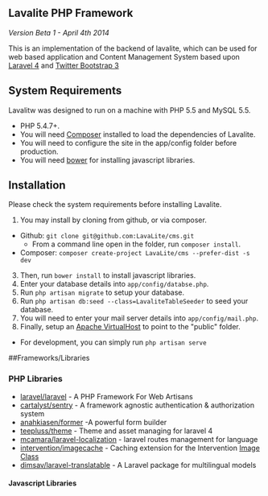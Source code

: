 ## Lavalite PHP Framework
*Version Beta 1 - April 4th 2014*

This is an implementation of the backend of lavalite, which can be used for web based application and Content Management System based upon [Laravel 4](http://laravel.com/) and [Twitter Bootstrap 3](http://getbootstrap.com/)


## System Requirements

Lavalitw was designed to run on a  machine with PHP 5.5 and MySQL 5.5.

* PHP 5.4.7+.
* You will need [Composer](https://getcomposer.org) installed to load the dependencies of Lavalite.
* You will need to configure the site in the app/config folder before production.
* You will need [bower](http://bower.io/) for installing javascript libraries.

## Installation

Please check the system requirements before installing Lavalite.

1. You may install by cloning from github, or via composer.
  * Github: `git clone git@github.com:LavaLite/cms.git`
    * From a command line open in the folder, run `composer install`.
  * Composer: `composer create-project LavaLite/cms --prefer-dist -s dev`
3. Then, run `bower install` to install javascript libraries.
4. Enter your database details into `app/config/databse.php`.
5. Run `php artisan migrate` to setup your database.
6. Run `php artisan db:seed --class=LavaliteTableSeeder` to seed your database.
7. You will need to enter your mail server details into `app/config/mail.php`.
8. Finally, setup an [Apache VirtualHost](http://httpd.apache.org/docs/current/vhosts/examples.html) to point to the "public" folder.
  * For development, you can simply run `php artisan serve`


##Frameworks/Libraries

### PHP Libraries
* [laravel/laravel](https://github.com/laravel/laravel) - A PHP Framework For Web Artisans
* [cartalyst/sentry](https://github.com/cartalyst/sentry) - A framework agnostic authentication & authorization system
* [anahkiasen/former](https://github.com/Anahkiasen/former‎) -A powerful form builder
* [teepluss/theme](https://github.com/teepluss/laravel4-theme) - Theme and asset managing for laravel 4
* [mcamara/laravel-localization](https://github.com/mcamara/laravel-localization) - laravel routes management for language
* [intervention/imagecache](https://github.com/Intervention/imagecache) - Caching extension for the Intervention [Image Class](https://github.com/Intervention/image)
* [dimsav/laravel-translatable](https://github.com/dimsav/laravel-translatable) - A Laravel package for multilingual models


#### Javascript Libraries



